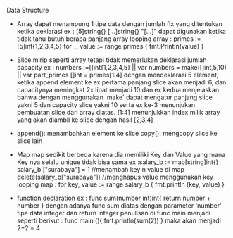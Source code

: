 Data Structure
- Array
  dapat menampung 1 tipe data dengan jumlah fix yang ditentukan ketika deklarasi
  ex : [5]string{}
       [...]string{}
       "[...]" dapat digunakan ketika tidak tahu butuh berapa panjang array
    looping array :
    primes := [5]int{1,2,3,4,5}
    for _, value := range primes {
                        fmt.Println(value)
                        }
- Slice
  mirip seperti array tetapi tidak memerlukan deklarasi jumlah capacity
  ex : numbers :=[]int{1,2,3,4,5} || var numbers = make([]int,5,10) || var part_primes []int = primes[1:4]
  dengan mendeklarasi 5 element, ketika append element ke ex pertama panjang slice akan menjadi 6, dan capacitynya meningkat 2x lipat menjadi 10
  dan ex kedua menjelaskan bahwa dengan menggunakan 'make' dapat mengatur panjang slice yakni 5 dan capacity slice yakni 10
  serta ex ke-3 menunjukan pembuatan slice dari array diatas. [1:4] menunjukkan index milik array yang akan diambil ke slice dengan hasil [2,3,4]

- append(): menambahkan element ke slice
  copy(): mengcopy slice ke slice lain

- Map
  map sedikit berbeda karena dia memiliki Key dan Value yang mana Key nya selalu unique tidak bisa sama
  ex :salary_b := map[string]int{}
      salary_b ["surabaya"] = 1 //menambah key n value di map
      delete(salary_b["surabaya"]) //menghapus value menggunakan key
      looping map :
      for key, value := range salary_b {
        fmt.println (key, value)
      }

- function declaration
  ex : func sum(number int)int{
       return number + number
  }
  dengan adanya func sum diatas dengan parameter 'number' tipe data integer dan return integer penulisan di func main menjadi seperti berikut :
        func main (){
            fmt.println(sum(2))
        }
        maka akan menjadi 2+2 = 4

